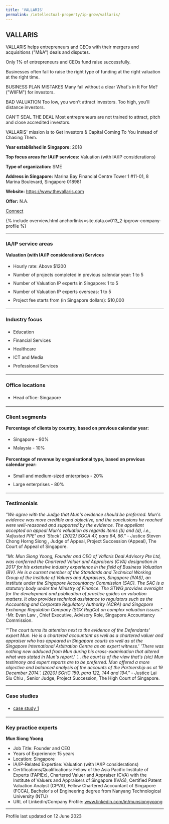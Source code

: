 ```yaml
---
title: 'VALLARIS'
permalink: /intellectual-property/ip-grow/vallaris/
---
```


## VALLARIS

VALLARIS helps entrepreneurs and CEOs with their mergers and acquisitions ("M&A") deals and disputes.

Only 1% of entrepreneurs and CEOs fund raise successfully.

Businesses often fail to raise the right type of funding at the right valuation at the right time.

BUSINESS PLAN MISTAKES
Many fail without a clear What's in It For Me? ("WIIFM") for investors.

BAD VALUATION
Too low, you won't attract investors. Too high, you'll distance investors.

CAN'T SEAL THE DEAL
Most entrepreneurs are not trained to attract, pitch and close accredited investors.

VALLARIS' mission is to Get Investors & Capital Coming To You Instead of Chasing Them.

<b>Year established in Singapore:</b> 2018

<b>Top focus areas for IA/IP services:</b> Valuation (with IA/IP considerations)

<b>Type of organization:</b> SME

<b>Address in Singapore:</b> Marina Bay Financial Centre Tower 1 #11-01, 8 Marina Boulevard, Singapore 018981

<b>Website:</b> <a href='https://www.thevallaris.com'>https://www.thevallaris.com</a>

<b>Offer:</b> N.A.

<a class='btn' href='https://form.gov.sg/642b8054d88e0800129c6474' target='_blank' rel='noopener'>Connect</a>

{% include overview.html anchorlinks=site.data.ov013_2-ipgrow-company-profile %}

---
<a name='ip-related-service-areas'></a>
### IA/IP service areas

**Valuation (with IA/IP considerations) Services**

<ul>
<li style='line-height: 27px; margin: 0px 0px !important'>Hourly rate:  Above $1200</li>
<li style='line-height: 27px; margin: 0px 0px !important'>Number of projects completed in previous calendar year: 1 to 5</li>
<li style='line-height: 27px; margin: 0px 0px !important'>Number of Valuation IP experts in Singapore: 1 to 5</li>
<li style='line-height: 27px; margin: 0px 0px !important'>Number of Valuation IP experts overseas: 1 to 5</li>
<li style='line-height: 27px; margin: 0px 0px !important'>Project fee starts from (in Singapore dollars):  $10,000</li>
</ul>

---
<a name='industry-focus'></a>
### Industry focus

<ul><li style='line-height: 27px; margin: 0px 0px !important'> Education</li><li style='line-height: 27px; margin: 0px 0px !important'>Financial Services</li><li style='line-height: 27px; margin: 0px 0px !important'>Healthcare</li><li style='line-height: 27px; margin: 0px 0px !important'>ICT and Media</li><li style='line-height: 27px; margin: 0px 0px !important'>Professional Services</li></ul>

---
<a name='office-locations'></a>
### Office locations

<ul><li style='line-height: 27px; margin: 0px 0px !important'> Head office: Singapore</li></ul>

---
<a name='client-segments'></a>
### Client segments

**Percentage of clients by country, based on previous calendar year:**

<ul><li style='line-height: 27px; margin: 0px 0px !important'> Singapore - 90%	</li><li style='line-height: 27px; margin: 0px 0px !important'>Malaysia - 10%</li></ul>

**Percentage of revenue by organisational type, based on previous calendar year:**

<ul><li style='line-height: 27px; margin: 0px 0px !important'> Small and medium-sized enterprises - 20%</li><li style='line-height: 27px; margin: 0px 0px !important'>Large enterprises - 80%</li></ul>

---
<a name='testimonials'></a>
### Testimonials

*"We agree with the Judge that Mun's evidence should be preferred. Mun's evidence was more credible and objective, and the conclusions he reached were well-reasoned and supported by the evidence. The appellant accepted on appeal Mun's valuation as regards items (b) and (d), i.e., 'Adjusted PPE' and 'Stock'.  [2022] SGCA 47, para 64, 66."* - Justice Steven Chong Horng Siong , Judge of Appeal, Project Succession (Appeal), The Court of Appeal of Singapore.

*"Mr. Mun Siong Yoong, Founder and CEO of Vallaris Deal Advisory Pte Ltd, was conferred the Chartered Valuer and Appraisers (CVA) designation in 2017 for his extensive industry experience in the field of Business Valuation (BV).  He is a current member of the Standards and Technical Working Group of the Institute of Valuers and Appraisers, Singapore (IVAS), an institute under the Singapore Accountancy Commission (SAC). The SAC is a statutory body under the Ministry of Finance.  The STWG provides oversight for the development and publication of practice guides on valuation matters. It also provides technical assistance to regulators such as the Accounting and Corporate Regulatory Authority (ACRA) and Singapore Exchange Regulation Company (SGX RegCo) on complex valuation issues."* -Mr. Evan Law , Chief Executive, Advisory Role, Singapore Accountancy Commission.

*"'The court turns its attention next to the evidence of the Defendants' expert Mun. He is a chartered accountant as well as a chartered valuer and appraiser who has appeared in Singapore courts as well as at the Singapore International Arbitration Centre as an expert witness.'  'There was nothing new adduced from Mun during his cross-examination that altered what was stated in Mun's report.'  '... the court is of the view that's (sic) Mun testimony and expert reports are to be preferred. Mun offered a more objective and balanced analysis of the accounts of the Partnership as at 19 December 2014.'.  [2020] SGHC 159, para 122, 144 and 194."* - Justice Lai Siu Chiu , Senior Judge, Project Succession, The High Court of Singapore.



---
<a name='case-studies'></a>
### Case studies

<ul><li style='line-height: 27px; margin: 0px 0px !important'> <a href="https://thevallaris.com/insights/?category=testimonial. Intangible Asset Valuation for HKSE IPO. Project Marble." target="_blank" rel="noopener">case study 1</a></li></ul>

---
<a name='key-practice-experts'></a>
### Key practice experts

**Mun Siong Yoong**

- Job Title: Founder and CEO
- Years of Experience: 15 years
- Location: Singapore
- IA/IP-Related Expertise: Valuation (with IA/IP considerations)
- Certifications/Qualifications: Fellow of the Asia Pacific Institute of Experts (FAPIEx), Chartered Valuer and Appraiser (CVA) with the Institute of Valuers and Appraisers of Singapore (IVAS), Certified Patent Valuation Analyst (CPVA), Fellow Chartered Accountant of Singapore (FCCA), Bachelor's of Engineering degree from Nanyang Technological University (NTU)
- URL of LinkedIn/Company Profile: www.linkedin.com/in/munsiongyoong

---
Profile last updated on 12 June 2023
